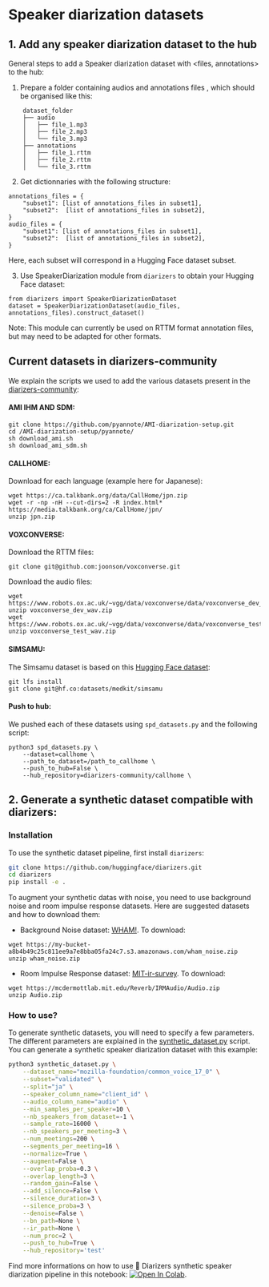 # Speaker diarization datasets

## 1. Add any speaker diarization dataset to the hub

General steps to add a Speaker diarization dataset with <files, annotations> to the hub:  

1. Prepare a folder containing audios and annotations files , which should be organised like this: 

```
    dataset_folder
    ├── audio                   
    │   ├── file_1.mp3          
    │   ├── file_2.mp3          
    │   └── file_3.mp3                 
    ├── annotations          
    │   ├── file_1.rttm          
    │   ├── file_2.rttm          
    │   └── file_3.rttm    
```


2. Get dictionnaries with the following structure:

```
annotations_files = {
    "subset1": [list of annotations_files in subset1],
    "subset2":  [list of annotations_files in subset2],
}
audio_files = {
    "subset1": [list of annotations_files in subset1],
    "subset2":  [list of annotations_files in subset2],   
}
```

Here, each subset will correspond in a Hugging Face dataset subset. 

3. Use SpeakerDiarization module from `diarizers` to obtain your Hugging Face dataset: 

```
from diarizers import SpeakerDiarizationDataset
dataset = SpeakerDiarizationDataset(audio_files, annotations_files).construct_dataset()
```

Note: This module can currently be used on RTTM format annotation files, but may need to be adapted for other formats.

## Current datasets in diarizers-community

We explain the scripts we used to add the various datasets present in the [diarizers-community](https://huggingface.co/diarizers-community): 

#### AMI IHM AND SDM: 

```
git clone https://github.com/pyannote/AMI-diarization-setup.git
cd /AMI-diarization-setup/pyannote/
sh download_ami.sh
sh download_ami_sdm.sh
```

#### CALLHOME: 

Download for each language (example here for Japanese): 

```
wget https://ca.talkbank.org/data/CallHome/jpn.zip
wget -r -np -nH --cut-dirs=2 -R index.html* https://media.talkbank.org/ca/CallHome/jpn/
unzip jpn.zip
```

#### VOXCONVERSE: 

Download the RTTM files: 

```
git clone git@github.com:joonson/voxconverse.git
```

Download the audio files: 

```
wget https://www.robots.ox.ac.uk/~vgg/data/voxconverse/data/voxconverse_dev_wav.zip
unzip voxconverse_dev_wav.zip
wget https://www.robots.ox.ac.uk/~vgg/data/voxconverse/data/voxconverse_test_wav.zip
unzip voxconverse_test_wav.zip
```

#### SIMSAMU: 

The Simsamu dataset is based on this [Hugging Face dataset](https://huggingface.co/datasets/medkit/simsamu): 

```
git lfs install
git clone git@hf.co:datasets/medkit/simsamu
```

#### Push to hub: 

We pushed each of these datasets using `spd_datasets.py` and the following script: 


```
python3 spd_datasets.py \
    --dataset=callhome \
    --path_to_dataset=/path_to_callhome \
    --push_to_hub=False \
    --hub_repository=diarizers-community/callhome \
```


## 2. Generate a synthetic dataset compatible with diarizers: 

### Installation

To use the synthetic dataset pipeline, first install `diarizers`: 

```sh
git clone https://github.com/huggingface/diarizers.git
cd diarizers
pip install -e .
```

To augment your synthetic datas with noise, you need to use background noise and room impulse response datasets. Here are suggested datasets and how to download them: 

- Background Noise dataset: [WHAM!](http://wham.whisper.ai/). To download: 

```
wget https://my-bucket-a8b4b49c25c811ee9a7e8bba05fa24c7.s3.amazonaws.com/wham_noise.zip
unzip wham_noise.zip
```

- Room Impulse Response dataset: [MIT-ir-survey](https://mcdermottlab.mit.edu/Reverb/IR_Survey.html). To download: 

```
wget https://mcdermottlab.mit.edu/Reverb/IRMAudio/Audio.zip
unzip Audio.zip
```

### How to use? 

To generate synthetic datasets, you will need to specify a few parameters. The different parameters are explained in the [synthetic_dataset.py](synthetic_dataset.py) script. You can generate a synthetic speaker diarization dataset with this example: 

```bash
python3 synthetic_dataset.py \
    --dataset_name="mozilla-foundation/common_voice_17_0" \
    --subset="validated" \
    --split="ja" \
    --speaker_column_name="client_id" \
    --audio_column_name="audio" \
    --min_samples_per_speaker=10 \
    --nb_speakers_from_dataset=-1 \
    --sample_rate=16000 \
    --nb_speakers_per_meeting=3 \
    --num_meetings=200 \
    --segments_per_meeting=16 \
    --normalize=True \
    --augment=False \
    --overlap_proba=0.3 \
    --overlap_length=3 \
    --random_gain=False \
    --add_silence=False \
    --silence_duration=3 \
    --silence_proba=3 \
    --denoise=False \
    --bn_path=None \
    --ir_path=None \
    --num_proc=2 \
    --push_to_hub=True \
    --hub_repository='test'
```

Find more informations on how to use 🤗 Diarizers synthetic speaker diarization pipeline in this notebook: [![Open In Colab](https://colab.research.google.com/assets/colab-badge.svg)](https://colab.research.google.com/drive/1kaKv5Qa2dUuEwyLoFeh5mCwgy8O_ZdYA#scrollTo=27RrvTZte4BF). 
